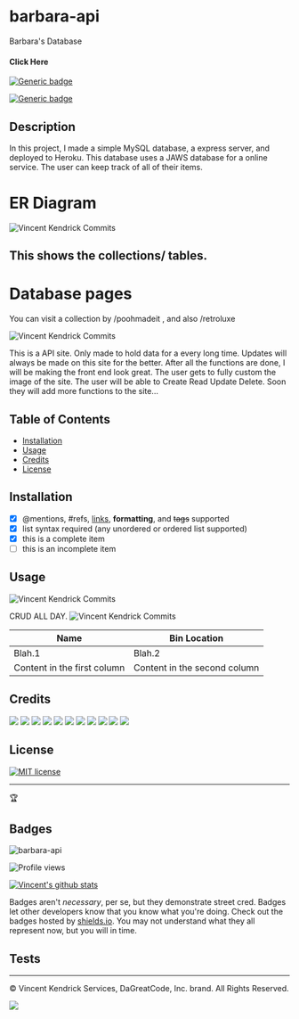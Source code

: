 # barbara-api
Barbara's Database

#### Click Here
[![Generic badge](https://img.shields.io/badge/WebSite-Heroku-purple.svg)](https://retroluxe.herokuapp.com/)

[![Generic badge](https://img.shields.io/badge/Repo_Link-Github-<COLOR>.svg)](https://github.com/dagreatcode/barbara-api.git)


<!-- [Website Page](https://retroluxe.herokuapp.com/) -->

<!-- 
[Github Link](https://github.com/dagreatcode/barbara-api.git) -->




## Description 

In this project, I made a simple MySQL database, a express server, and deployed to Heroku. This database uses a JAWS database for a online service. The user can keep track of all of their items. 

# ER Diagram
![Vincent Kendrick Commits](./public/assets/img/erdiagram.png)
## This shows the collections/ tables.

# Database pages

You can visit a collection by /poohmadeit , and also /retroluxe

![Vincent Kendrick Commits](./public/assets/img/demo2.png)



This is a API site. Only made to hold data for a every long time. Updates will always be made on this site for the better. After all the functions are done, I will be making the front end look great. The user gets to fully custom the image of the site. The user will be able to Create Read Update Delete. Soon they will add more functions to the site...

## Table of Contents

* [Installation](#installation)
* [Usage](#usage)
* [Credits](#credits)
* [License](#license)

## Installation


- [x] @mentions, #refs, [links](), **formatting**, and <del>tags</del> supported
- [x] list syntax required (any unordered or ordered list supported)
- [x] this is a complete item
- [ ] this is an incomplete item

## Usage 

![Vincent Kendrick Commits](./public/assets/img/demo1.png)

CRUD ALL DAY.
![Vincent Kendrick Commits](./public/assets/img/7RESTfulRoutes.png)


Name | Bin Location
------------ | -------------
Blah.1 | Blah.2
Content in the first column | Content in the second column

## Credits

<img src="https://img.shields.io/badge/javascript%20-%23323330.svg?&style=for-the-badge&logo=javascript&logoColor=%23F7DF1E"/>

<img src="https://img.shields.io/badge/bootstrap%20-%23563D7C.svg?&style=for-the-badge&logo=bootstrap&logoColor=white"/>

<img src="https://img.shields.io/badge/node.js%20-%2343853D.svg?&style=for-the-badge&logo=node.js&logoColor=white"/>

<img src="https://img.shields.io/badge/express.js%20-%23404d59.svg?&style=for-the-badge"/>

<img src="https://img.shields.io/badge/mysql-%2300f.svg?&style=for-the-badge&logo=mysql&logoColor=white"/>

<img src="https://img.shields.io/badge/jquery%20-%230769AD.svg?&style=for-the-badge&logo=jquery&logoColor=white"/>

<img src="https://img.shields.io/badge/heroku%20-%23430098.svg?&style=for-the-badge&logo=heroku&logoColor=white"/>

<img src="https://img.shields.io/badge/adobe%20xd%20-%23FF26BE.svg?&style=for-the-badge&logo=adobe%20xd&logoColor=white"/>

<img src="https://img.shields.io/badge/adobe%20photoshop%20-%2331A8FF.svg?&style=for-the-badge&logo=adobe%20photoshop&logoColor=white"/>

<img src="https://img.shields.io/badge/adobe%20illustrator%20-%23FF9A00.svg?&style=for-the-badge&logo=adobe%20illustrator&logoColor=white"/>

<img src="https://img.shields.io/badge/figma%20-%23F24E1E.svg?&style=for-the-badge&logo=figma&logoColor=white"/>




## License

[![MIT license](https://img.shields.io/badge/License-MIT-blue.svg)](https://github.com/dagreatcode/barbara-api/blob/main/LICENSE.txt)

---

🏆
## Badges 

![barbara-api](https://img.shields.io/github/languages/top/dagreatcode/barbara-api)

![Profile views](https://gpvc.arturio.dev/dagreatcode)


[![Vincent's github stats](https://github-readme-stats.vercel.app/api?username=dagreatcode&theme=blue-green)](https://github.com/dagreatcode/barbara-api)

Badges aren't _necessary_, per se, but they demonstrate street cred. Badges let other developers know that you know what you're doing. Check out the badges hosted by [shields.io](https://shields.io/). You may not understand what they all represent now, but you will in time.

## Tests

---
© Vincent Kendrick Services, DaGreatCode, Inc. brand. All Rights Reserved.

![](https://raw.githubusercontent.com/acervenky/animated-github-badges/master/assets/pro.gif)
